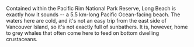 Contained within the Pacific Rim National Park Reserve, Long Beach is exactly how it sounds -- a 5.5 km-long Pacific Ocean-facing beach. The waters here are cold, and it's not an easy trip from the east side of Vancouver Island, so it's not exactly full of sunbathers. It is, however, home to grey whales that often come here to feed on bottom dwelling crustaceans. 